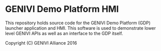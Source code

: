 # GENIVI Demo Platform HMI
This repository holds source code for the GENIVI Demo Platform (GDP) launcher application and HMI. This software is used to demonstrate lower level GENIVI APIs as well as an interface to the GDP itself.

Copyright (C) GENIVI Alliance 2016
